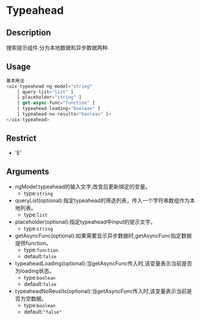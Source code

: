 # Typeahead
## Description
搜索提示组件.分为本地数据和异步数据两种.

## Usage

``` javascript
基本用法
<uix-typeahead ng-model="string"
    [ query-list="list" ]
    [ placeholder="string" ]
    [ get-async-func="function" ]
    [ typeahead-loading="boolean" ]
    [ typeahead-no-results="boolean" ]>
</uix-typeahead>
```
## Restrict
- 'E'

## Arguments

- ngModel:typeahead的输入文字,改变后更新绑定的变量。
    - type:`string`
- queryList(optional):指定typeahead的筛选列表，传入一个字符串数组作为本地列表。
    - type:`list`
- placeholder(optional):指定typeahead中input的提示文字。
    - type:`string`
- getAsyncFunc(optional):如果需要显示异步数据时,getAsyncFunc指定数据提供function。
    - type:`function`
    - default:`false`
- typeaheadLoading(optional):当getAsyncFunc传入时,该变量表示当前是否为loading状态。
    - type:`boolean`
    - default:`false`
- typeaheadNoReuslts(optional):当getAsyncFunc传入时,该变量表示当前是否为空数据。
	- type:`boolean`
	- default:`"false"`


